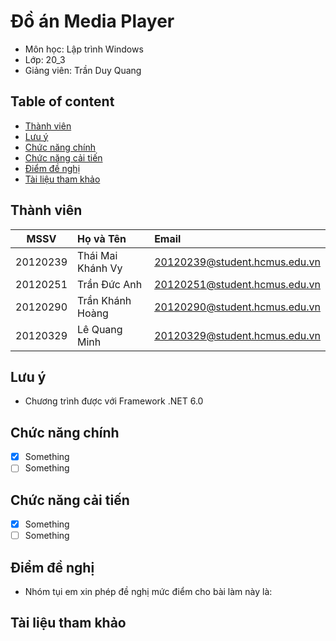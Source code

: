 # Đồ án Media Player
* Môn học: Lập trình Windows
* Lớp: 20_3
* Giảng viên: Trần Duy Quang

<!-- TABLE OF CONTENT -->
## Table of content
- [Thành viên](#thành-viên)
- [Lưu ý](#lưu-ý)
- [Chức năng chính](#chức-năng-chính)
- [Chức năng cải tiến](#chức-năng-cải-tiến)
- [Điểm đề nghị](#điểm-đề-nghị)
- [Tài liệu tham khảo](#tài-liệu-tham-khảo)

<!-- MEMBER -->
## Thành viên

| MSSV      | Họ và Tên           | Email                         |
| :---:     | :---                | :---                          |
| 20120239  | Thái Mai Khánh Vy   | 20120239@student.hcmus.edu.vn |
| 20120251  | Trần Đức Anh        | 20120251@student.hcmus.edu.vn |
| 20120290  | Trần Khánh Hoàng    | 20120290@student.hcmus.edu.vn |
| 20120329  | Lê Quang Minh       | 20120329@student.hcmus.edu.vn |


<!-- Lưu ý -->
## Lưu ý
- Chương trình được với Framework .NET 6.0


<!-- Chức năng chính -->
## Chức năng chính
- [X] Something
- [ ] Something

<!-- Chức năng cải tiến -->
## Chức năng cải tiến
- [X] Something
- [ ] Something

<!-- Điểm đề nghị -->
## Điểm đề nghị
- Nhóm tụi em xin phép đề nghị mức điểm cho bài làm này là: 


<!-- ACKNOWLEDGMENTS -->
## Tài liệu tham khảo


<!-- CONTRIBUTING -->


<!-- Markdown link & img dfn's -->

